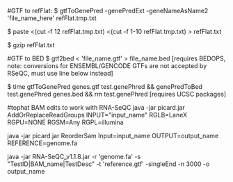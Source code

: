 #GTF to refFlat:
$ gtfToGenePred -genePredExt -geneNameAsName2 'file_name_here' refFlat.tmp.txt

$ paste <(cut -f 12 refFlat.tmp.txt) <(cut -f 1-10 refFlat.tmp.txt) > refFlat.txt

$ gzip refFlat.txt

#GTF to BED
$ gtf2bed < 'file_name.gtf' > file_name.bed 
[requires BEDOPS, note: conversions for ENSEMBL/GENCODE GTFs are not accepted by RSeQC, must use line below instead]

$ time gtfToGenePred genes.gtf test.genePhred && genePredToBed test.genePhred genes.bed && rm test.genePhred
[requires UCSC packages]

#tophat BAM edits to work with RNA-SeQC
java -jar picard.jar AddOrReplaceReadGroups  INPUT="input_name"  RGLB=LaneX RGPU=NONE RGSM=Any RGPL=illumina

java -jar picard.jar ReorderSam  Input=input_name  OUTPUT=output_name  REFERENCE=genome.fa


java -jar RNA-SeQC_v1.1.8.jar -r 'genome.fa' -s "TestID|BAM_name|TestDesc" -t 'reference.gtf' -singleEnd -n 3000 -o output_name
